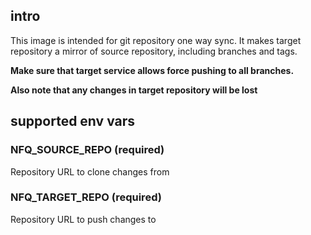 ## intro

This image is intended for git repository one way sync. It makes target
repository a mirror of source repository, including branches and tags.

__Make sure that target service allows force pushing to all branches.__

__Also note that any changes in target repository will be lost__

## supported env vars


### NFQ_SOURCE_REPO (required)

Repository URL to clone changes from


### NFQ_TARGET_REPO (required)

Repository URL to push changes to

